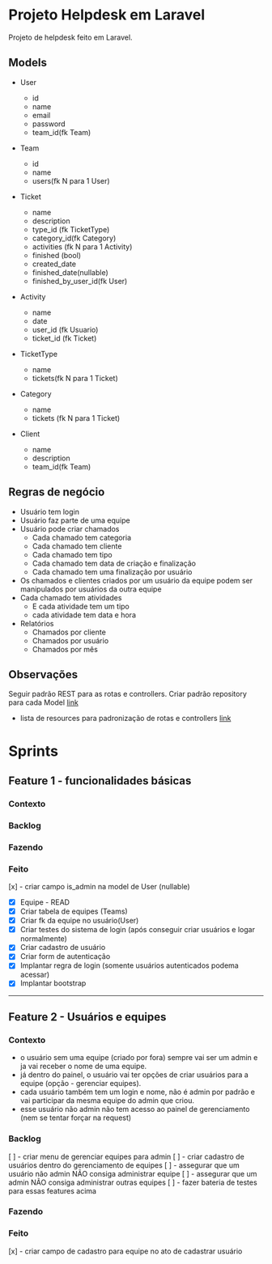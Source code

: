 # Projeto Helpdesk em Laravel

Projeto de helpdesk feito em Laravel. 

## Models
- User
    - id
    - name
    - email
    - password
    - team_id(fk Team)

- Team
    - id
    - name
    - users(fk N para 1 User)

- Ticket
    - name
    - description
    - type_id (fk TicketType)
    - category_id(fk Category)
    - activities (fk N para 1 Activity)
    - finished (bool)
    - created_date
    - finished_date(nullable)
    - finished_by_user_id(fk User)

- Activity
    - name
    - date
    - user_id (fk Usuario)
    - ticket_id (fk Ticket)

- TicketType
    - name
    - tickets(fk N para 1 Ticket)

- Category
    - name
    - tickets (fk N para 1 Ticket)

- Client
    - name
    - description
    - team_id(fk Team)

## Regras de negócio
- Usuário tem login
- Usuário faz parte de uma equipe
- Usuário pode criar chamados
    - Cada chamado tem categoria
    - Cada chamado tem cliente
    - Cada chamado tem tipo
    - Cada chamado tem data de criação e finalização
    - Cada chamado tem uma finalização por usuário
- Os chamados e clientes criados por um usuário da equipe podem ser manipulados por usuários da outra equipe
- Cada chamado tem atividades
    - E cada atividade tem um tipo
    - cada atividade tem data e hora
- Relatórios
    - Chamados por cliente
    - Chamados por usuário
    - Chamados por mês

## Observações
Seguir padrão REST para as rotas e controllers. Criar padrão repository para cada Model [link](https://www.twilio.com/blog/repository-pattern-in-laravel-application)
- lista de resources para padronização de rotas e controllers [link](https://laravel.com/docs/9.x/controllers#actions-handled-by-resource-controller)

# Sprints
## Feature 1 - funcionalidades básicas
### Contexto
### Backlog
### Fazendo
### Feito
[x] - criar campo is_admin na model de User (nullable)
- [x] Equipe - READ
- [x] Criar tabela de equipes (Teams)
- [x] Criar fk da equipe no usuário(User)
- [x] Criar testes do sistema de login (após conseguir criar usuários e logar normalmente)
- [x] Criar cadastro de usuário
- [x] Criar form de autenticação
- [x] Implantar regra de login (somente usuários autenticados podema acessar)
- [x] Implantar bootstrap
---

## Feature 2 - Usuários e equipes

### Contexto
- o usuário sem uma equipe (criado por fora) sempre vai ser um admin e ja vai receber o nome de uma equipe.
- já dentro do painel, o usuário vai ter opções de criar usuários para a equipe (opção - gerenciar equipes).
- cada usuário também tem um login e nome, não é admin por padrão e vai participar da mesma equipe do admin que criou.
- esse usuário não admin não tem acesso ao painel de gerenciamento (nem se tentar forçar na request)

### Backlog
[ ] - criar menu de gerenciar equipes para admin
[ ] - criar cadastro de usuários dentro do gerenciamento de equipes
[ ] - assegurar que um usuário não admin NÃO consiga administrar equipe
[ ] - assegurar que um admin NÃO consiga administrar outras equipes
[ ] - fazer bateria de testes para essas features acima

### Fazendo

### Feito
[x] - criar campo de cadastro para equipe no ato de cadastrar usuário